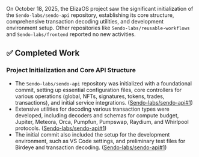 On October 18, 2025, the ElizaOS project saw the significant initialization of the `Sendo-labs/sendo-api` repository, establishing its core structure, comprehensive transaction decoding utilities, and development environment setup. Other repositories like `Sendo-labs/reusable-workflows` and `Sendo-labs/frontend` reported no new activities.

## ✅ Completed Work
### Project Initialization and Core API Structure
*   The `Sendo-labs/sendo-api` repository was initialized with a foundational commit, setting up essential configuration files, core controllers for various operations (global, NFTs, signatures, tokens, trades, transactions), and initial service integrations. ([Sendo-labs/sendo-api#1](https://github.com/Sendo-labs/sendo-api/pull/1))
*   Extensive utilities for decoding various transaction types were developed, including decoders and schemas for compute budget, Jupiter, Meteora, Orca, Pumpfun, Pumpswap, Raydium, and Whirlpool protocols. ([Sendo-labs/sendo-api#1](https://github.com/Sendo-labs/sendo-api/pull/1))
*   The initial commit also included the setup for the development environment, such as VS Code settings, and preliminary test files for Birdeye and transaction decoding. ([Sendo-labs/sendo-api#1](https://github.com/Sendo-labs/sendo-api/pull/1))
